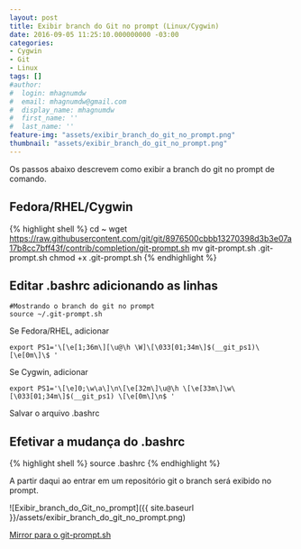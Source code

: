 ```yaml
---
layout: post
title: Exibir branch do Git no prompt (Linux/Cygwin)
date: 2016-09-05 11:25:10.000000000 -03:00
categories:
- Cygwin
- Git
- Linux
tags: []
#author:
#  login: mhagnumdw
#  email: mhagnumdw@gmail.com
#  display_name: mhagnumdw
#  first_name: ''
#  last_name: ''
feature-img: "assets/exibir_branch_do_git_no_prompt.png"
thumbnail: "assets/exibir_branch_do_git_no_prompt.png"
---
```


Os passos abaixo descrevem como exibir a branch do git no prompt de comando.

## Fedora/RHEL/Cygwin

{% highlight shell %}
cd ~
wget https://raw.githubusercontent.com/git/git/8976500cbbb13270398d3b3e07a17b8cc7bff43f/contrib/completion/git-prompt.sh
mv git-prompt.sh .git-prompt.sh
chmod +x .git-prompt.sh
{% endhighlight %}

## Editar .bashrc adicionando as linhas

```
#Mostrando o branch do git no prompt  
source ~/.git-prompt.sh
```

Se Fedora/RHEL, adicionar

```
export PS1='\[\e[1;36m\][\u@\h \W]\[\033[01;34m\]$(__git_ps1)\[\e[0m\]\$ '
```

Se Cygwin, adicionar

```
export PS1='\[\e]0;\w\a\]\n\[\e[32m\]\u@\h \[\e[33m\]\w\[\033[01;34m\]$(__git_ps1) \[\e[0m\]\n$ '
```

Salvar o arquivo .bashrc

## Efetivar a mudança do .bashrc

{% highlight shell %}
source .bashrc
{% endhighlight %}

A partir daqui ao entrar em um repositório git o branch será exibido no prompt.

![Exibir_branch_do_Git_no_prompt]({{ site.baseurl }}/assets/exibir_branch_do_git_no_prompt.png)

[Mirror para o git-prompt.sh](https://drive.google.com/open?id=0B80EagoWEV2xa3dQRllrOTQxOFE)